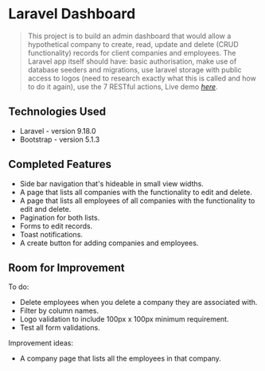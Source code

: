 # Laravel Dashboard
> This project is to build an admin dashboard that would allow a hypothetical company to create, read, update and delete (CRUD functionality) records for client companies and employees.
> The Laravel app itself should have: basic authorisation, make use of database seeders and migrations, use laravel storage with public access to logos (need to research exactly what this is called and how to do it again), use the 7 RESTful actions, 
> Live demo [_here_](https://martyn-horslen.netmatters-scs.co.uk/laravel-dashboard/). <!-- If you have the project hosted somewhere, include the link here. -->

<!-- ## Table of Contents -->
<!-- * [General Info](#general-information) -->
<!-- * [Technologies Used](#technologies-used) -->
<!-- * [Completed Features](#completed-features) -->
<!-- * [Room for Improvement](#room-for-improvement) -->
<!-- * [Screenshots](#screenshots) -->
<!-- * [Setup](#setup) -->
<!-- * [Usage](#usage) -->
<!-- * [Project Status](#project-status) -->
<!-- * [Acknowledgements](#acknowledgements) -->
<!-- * [Contact](#contact) -->
<!-- * [License](#license) -->


<!-- ## General Information
- Provide general information about your project here.
- What problem does it (intend to) solve?
- What is the purpose of your project?
- Why did you undertake it?
You don't have to answer all the questions - just the ones relevant to your project. -->


## Technologies Used
- Laravel - version 9.18.0
- Bootstrap - version 5.1.3


## Completed Features
- Side bar navigation that's hideable in small view widths.
- A page that lists all companies with the functionality to edit and delete.
- A page that lists all employees of all companies with the functionality to edit and delete.
- Pagination for both lists.
- Forms to edit records.
- Toast notifications.
- A create button for adding companies and employees.

## Room for Improvement
To do:
- Delete employees when you delete a company they are associated with.
- Filter by column names.
- Logo validation to include 100px x 100px minimum requirement.
- Test all form validations.

Improvement ideas:
- A company page that lists all the employees in that company.

<!-- Known Bugs: -->

<!-- ## Screenshots
![Companies Page](https://i.gyazo.com/67260a7c1c74ad4b48b299e1d4e4fd23.png) -->


<!-- ## Setup
What are the project requirements/dependencies? Where are they listed? A requirements.txt or a Pipfile.lock file perhaps? Where is it located?

Proceed to describe how to install / setup one's local environment / get started with the project. -->


<!-- ## Usage
How does one go about using it?
Provide various use cases and code examples here.

`write-your-code-here` -->


<!-- ## Project Status
Project is: _in progress_ / _complete_ / _no longer being worked on_. If you are no longer working on it, provide reasons why. -->




<!-- ## Acknowledgements
Give credit here.
- This project was inspired by...
- This project was based on [this tutorial](https://www.example.com).
- Many thanks to... -->


<!-- ## Contact
Created by [@MartynHorslen](https://www.flynerd.pl/) - feel free to contact me! -->


<!-- Optional -->
<!-- ## License -->
<!-- This project is open source and available under the [... License](). -->

<!-- You don't have to include all sections - just the one's relevant to your project -->
